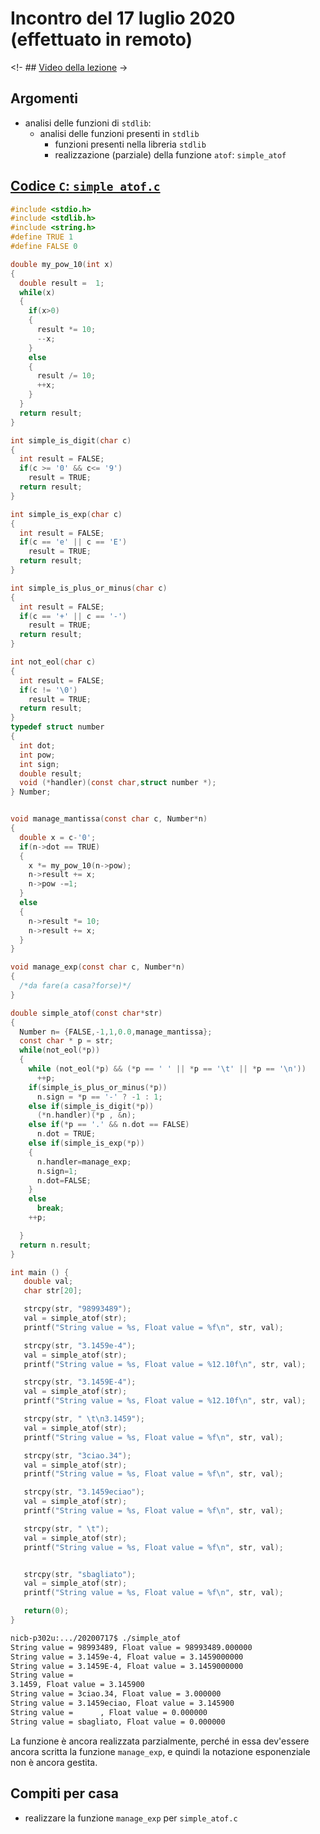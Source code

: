 # Incontro del 17 luglio 2020 (effettuato in remoto)

<!- ## [Video della lezione]() ->

## Argomenti

* analisi delle funzioni di `stdlib`:
  * analisi delle funzioni presenti in `stdlib`
    * funzioni presenti nella libreria `stdlib`
    * realizzazione (parziale) della funzione `atof`: `simple_atof`

## [Codice `C`: `simple_atof.c`](./simple_atof.c)

```C
#include <stdio.h>
#include <stdlib.h>
#include <string.h>
#define TRUE 1
#define FALSE 0

double my_pow_10(int x)
{
  double result =  1;
  while(x)
  {
    if(x>0)
    {
      result *= 10;
      --x;
    }
    else
    {
      result /= 10;
      ++x;
    }
  }
  return result;
}

int simple_is_digit(char c)
{
  int result = FALSE;
  if(c >= '0' && c<= '9')
    result = TRUE;
  return result;
}

int simple_is_exp(char c)
{
  int result = FALSE;
  if(c == 'e' || c == 'E')
    result = TRUE;
  return result;
}

int simple_is_plus_or_minus(char c)
{
  int result = FALSE;
  if(c == '+' || c == '-')
    result = TRUE;
  return result;
}

int not_eol(char c)
{
  int result = FALSE;
  if(c != '\0')
    result = TRUE;
  return result;
}
typedef struct number
{
  int dot;
  int pow;
  int sign;
  double result;
  void (*handler)(const char,struct number *);
} Number;


void manage_mantissa(const char c, Number*n)
{
  double x = c-'0';
  if(n->dot == TRUE)
  {
    x *= my_pow_10(n->pow);
    n->result += x;
    n->pow -=1;
  }
  else
  {
    n->result *= 10;
    n->result += x;
  }
}

void manage_exp(const char c, Number*n)
{
  /*da fare(a casa?forse)*/
}

double simple_atof(const char*str)
{
  Number n= {FALSE,-1,1,0.0,manage_mantissa};
  const char * p = str;
  while(not_eol(*p))
  {
    while (not_eol(*p) && (*p == ' ' || *p == '\t' || *p == '\n'))
      ++p;
    if(simple_is_plus_or_minus(*p))
      n.sign = *p == '-' ? -1 : 1;
    else if(simple_is_digit(*p))
      (*n.handler)(*p , &n);
    else if(*p == '.' && n.dot == FALSE)
      n.dot = TRUE;
    else if(simple_is_exp(*p))
    {
      n.handler=manage_exp;
      n.sign=1;
      n.dot=FALSE;
    }
    else
      break;
    ++p;

  }
  return n.result;
}

int main () {
   double val;
   char str[20];

   strcpy(str, "98993489");
   val = simple_atof(str);
   printf("String value = %s, Float value = %f\n", str, val);

   strcpy(str, "3.1459e-4");
   val = simple_atof(str);
   printf("String value = %s, Float value = %12.10f\n", str, val);

   strcpy(str, "3.1459E-4");
   val = simple_atof(str);
   printf("String value = %s, Float value = %12.10f\n", str, val);

   strcpy(str, " \t\n3.1459");
   val = simple_atof(str);
   printf("String value = %s, Float value = %f\n", str, val);

   strcpy(str, "3ciao.34");
   val = simple_atof(str);
   printf("String value = %s, Float value = %f\n", str, val);

   strcpy(str, "3.1459eciao");
   val = simple_atof(str);
   printf("String value = %s, Float value = %f\n", str, val);

   strcpy(str, " \t");
   val = simple_atof(str);
   printf("String value = %s, Float value = %f\n", str, val);


   strcpy(str, "sbagliato");
   val = simple_atof(str);
   printf("String value = %s, Float value = %f\n", str, val);

   return(0);
}
```

```sh
nicb-p302u:.../20200717$ ./simple_atof
String value = 98993489, Float value = 98993489.000000
String value = 3.1459e-4, Float value = 3.1459000000
String value = 3.1459E-4, Float value = 3.1459000000
String value =
3.1459, Float value = 3.145900
String value = 3ciao.34, Float value = 3.000000
String value = 3.1459eciao, Float value = 3.145900
String value =  	, Float value = 0.000000
String value = sbagliato, Float value = 0.000000
```

La funzione è ancora realizzata parzialmente, perché in essa dev'essere ancora
scritta la funzione `manage_exp`, e quindi la notazione esponenziale non è
ancora gestita.

## Compiti per casa

* realizzare la funzione `manage_exp` per `simple_atof.c`
